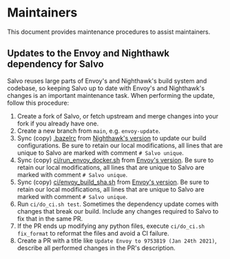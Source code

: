 # Maintainers

This document provides maintenance procedures to assist maintainers.

## Updates to the Envoy and Nighthawk dependency for Salvo

Salvo reuses large parts of Envoy's and Nighthawk's build system and codebase, so keeping Salvo up
to date with Envoy's and Nighthawk's changes is an important maintenance task. When performing the
update, follow this procedure:

1. Create a fork of Salvo, or fetch upstream and merge changes into your fork if you already have
one.
1. Create a new branch from `main`, e.g. `envoy-update`.
1. Sync (copy) [.bazelrc](.bazelrc) from
   [Nighthawk's version](https://github.com/envoyproxy/nighthawk/blob/main/.bazelrc) to
   update our build configurations. Be sure to retain our local modifications,
   all lines that are unique to Salvo are marked with comment `# Salvo unique`.
1. Sync (copy) [ci/run_envoy_docker.sh](ci/run_envoy_docker.sh) from
   [Envoy's version](https://github.com/envoyproxy/envoy/blob/main/ci/run_envoy_docker.sh).
   Be sure to retain our local modifications, all lines that are unique to
   Salvo are marked with comment `# Salvo unique`.
1. Sync (copy) [ci/envoy_build_sha.sh](ci/envoy_build_sha.sh) from
   [Envoy's version](https://github.com/envoyproxy/envoy/blob/main/ci/envoy_build_sha.sh).
   Be sure to retain our local modifications, all lines that are unique to
   Salvo are marked with comment `# Salvo unique`.
1. Run `ci/do_ci.sh test`. Sometimes the dependency update comes with changes
   that break our build. Include any changes required to Salvo to fix that
   in the same PR.
1. If the PR ends up modifying any python files, execute `ci/do_ci.sh fix_format`
   to reformat the files and avoid a CI failure.
1. Create a PR with a title like `Update Envoy to 9753819 (Jan 24th 2021)`,
   describe all performed changes in the PR's description.